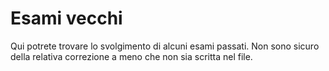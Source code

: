 # Esami vecchi
Qui potrete trovare lo svolgimento di alcuni esami passati. Non sono sicuro della relativa correzione a meno che non sia scritta nel file.
